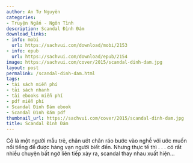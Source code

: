 ```yaml
---
author: An Tư Nguyên
categories:
- Truyện Ngắn - Ngôn Tình
description: Scandal Đình Đám
download_links:
- info: mobi
  url: https://sachvui.com/download/mobi/2153
- info: epub
  url: https://sachvui.com/download/epub/2154
image: https://sachvui.com/cover/2015/scandal-dinh-dam.jpg
layout: post
permalink: /scandal-dinh-dam.html
tags:
- tải sách miễn phí
- tải sách nhanh
- tải ebooks miễn phí
- pdf miễn phí
- Scandal Đình Đám ebook
- Scandal Đình Đám pdf
thumbnail_url: https://sachvui.com/cover/2015/scandal-dinh-dam.jpg
title: Scandal Đình Đám
---
```


 <div class="item-desc text-justify"> <p>Cô là một người mẫu trẻ, chân ướt chân ráo bước vào nghề với ước muốn nổi tiếng để được hàng vạn người biết đến. Nhưng thực tế thì . . . có rất nhiều chuyện bất ngờ liên tiếp xảy ra, scandal thay nhau xuất hiện...</p> </div>